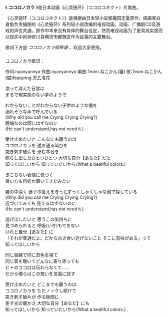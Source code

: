 

《 **ココロノカラ** 》是日本动画《心灵链环》（ココロコネクト）片尾曲。

  

《心灵链环（ココロコネクト）》是根据由日本轻小说家庵田定夏原作、插画家白身鱼负责插图的《心灵链环》系列轻小说改编的电视动画，动画、广播剧CD及游戏的声优共通。原作中本来没有具体的舞台设定，然而电视动画为了更具现实感而以现实中的神奈川县横滨市都筑区作为故事的主要舞台。

  

歌词下方是 _ココロノカラ钢琴谱_ ，欢迎大家使用。

###  
ココロノカラ歌词：

作词∶nyanyannya 作曲∶nyanyannya 编曲∶Team.ねこかん(猫) 歌∶Team.ねこかん(猫)featuring.天乙准花  
  
  
漂って消えた日常は  
まるで現実感のない夢のようで

わからないことがわからない子供のような僕を  
溺れそうな声で呼んでいる  
(Why did you call me Crying Crying Crying?)  
臆病なのは同じはずなのに  
(He can't understand,has not need it.)

受け止めたいと こんなにも願うのは  
ココロノカラを 透き通る叫びを  
突き刺す破片を 滲む本音を  
照らし出したひとつひとつ 大切な自分【あなた】だと  
知ってほしいから 知っていたいから(What a beatiful colors.)

ぎこちない表情に気づく  
笑い方も何処か置いてきたみたい

霧の中深く 迷子の答えをきっとずっくしゃくしゃな顔で探している  
(Why did you call me Crying Crying Crying?)  
近づいてみても 見えるはずないのに  
(He can't understand,has not need it.)

逃げ出したいと 思うこの気持ちに  
見つめられると 呼吸(いき)もできない  
けれど自分【あなた】に  
「それが普通だよ。だから向き合い逃げないこと そこに意味がある」って  
知ってほしいから

同じ目線で同じ景色を視て  
同じ音を聴いてどんなに寄り添っても  
ヒトのココロは伝わらなくて……  
だから僕らはこの想いを言葉に託す

受け止めたいと どこまでも願うのは  
ココロノカラを ただノックし続けて  
突き刺す破片が 作る隙間に  
差す光の暖かさ 大切な自分【あなた】にも  
知ってほしいから 知っていたいから(What a beatiful colors.)  

  
  

